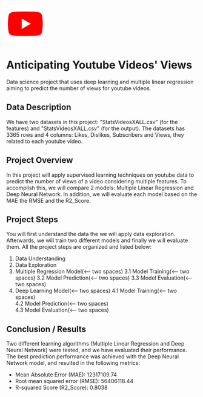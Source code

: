 ![Image](youtube1.png)
# Anticipating Youtube Videos' Views 
Data science project that uses deep learning and multiple linear regression aiming to predict the number of views for youtube videos.
## Data Description
We have two datasets in this project: "StatsVideosXALL.csv" (for the features) and "StatsVideosXALL.csv" (for the output).
The datasets has 3365 rows and 4 columns: Likes, Dislikes, Subscribers and Views, they related to each youtube video. 
## Project Overview
In this project will apply supervised learning techniques on youtube data to predict the number of views of a video considering multiple features. 
To accomplish this, we will compare 2 models: Multiple Linear Regression and Deep Neural Network. In addition, we will evaluate each model based on the MAE
the RMSE and the R2_Score.
## Project Steps
You will first understand the data the we will apply data exploration. Afterwards, we will train two different models and finally we will evaluate them.
All the project steps are organized and listed below:
1. Data Understanding
2. Data Exploration
3. Multiple Regression Model(<-- two spaces)
3.1 Model Training(<-- two spaces)
3.2 Model Prediction(<-- two spaces)
3.3 Model Evaluation(<-- two spaces) 
4. Deep Learning Model(<-- two spaces)
4.1 Model Training(<-- two spaces)  
4.2 Model Prediction(<-- two spaces)  
4.3 Model Evaluation(<-- two spaces)   
## Conclusion / Results
Two different learning algorithms (Multiple Linear Regression and Deep Neural Network) were tested, and we have evaluated their performance.
The best prediction performance was achieved with the Deep Neural Network model, and resulted in the following metrics:

* Mean Absolute Error (MAE): 12317109.74
* Root mean squared error (RMSE): 56406118.44
* R-squared Score (R2_Score): 0.8038


